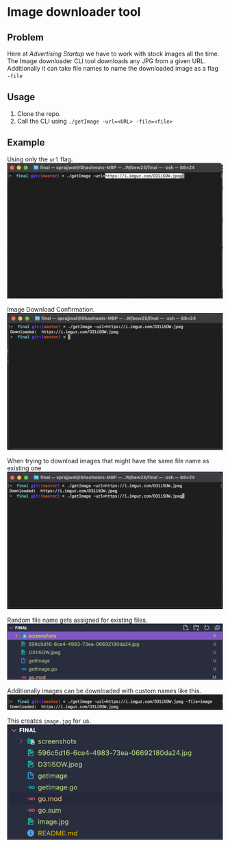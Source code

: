 # Image downloader tool

## Problem

Here at *Advertising Startup* we have to work with stock images all the time. The Image downloader CLI tool downloads any JPG from a given URL. Additionally it can take file names to name the downloaded image as a flag `-file`

## Usage

1. Clone the repo.
2. Call the CLI using `./getImage -url=<URL> -file=<file>`

## Example

Using only the `url` flag.
![using flag](./screenshots/flag_operator.png "Using a flag")

Image Download Confirmation.
![image confirmation](./screenshots/success.png "Confirmation")

When trying to download images that might have the same file name as existing one
![redownload](screenshots/redownload.png "Redownload")

Random file name gets assigned for existing files.
![random file](screenshots/random_name.png "random file name")

Additionally images can be downloaded with custom names like this.
![custom name flag](screenshots/get_with_custom_name.png)

This creates `image.jpg` for us.
![custon image name](screenshots/custom_name.png "custom named file")
